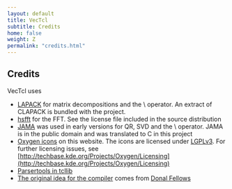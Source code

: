```yaml
---
layout: default
title: VecTcl
subtitle: Credits 
home: false
weight: Z
permalink: "credits.html"
---
```


Credits
-------

VecTcl uses

- [LAPACK](http://www.netlib.org/lapack/) for matrix decompositions and the \ operator. An extract
  of CLAPACK is bundled with the project. 
- [hsfft](http://sourceforge.net/projects/hsfft/) for the FFT. See the license file included in the source distribution
- [JAMA](http://math.nist.gov/javanumerics/jama/) was used in early versions for QR, SVD and the \ operator. JAMA is in the public domain and was translated to C in this project
- [Oxygen icons](http://www.oxygen-icons.org/) on this website. The icons are licensed under [LGPLv3](http://www.gnu.org/licenses/lgpl-3.0.html). For further licensing issues, see  [http://techbase.kde.org/Projects/Oxygen/Licensing](http://techbase.kde.org/Projects/Oxygen/Licensing)
- [Parsertools in tcllib](http://docs.activestate.com/activetcl/8.6/tcllib/pt/pt_introduction.html)
- [The original idea for the compiler](http://wiki.tcl.tk/39011) comes from [Donal Fellows](http://wiki.tcl.tk/73)
